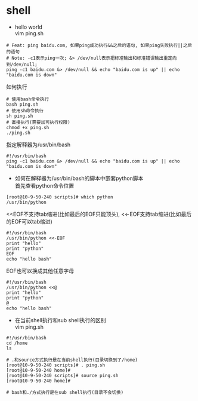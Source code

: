 # shell

- hello world   
vim ping.sh
```
# Feat: ping baidu.com, 如果ping成功执行&&之后的语句, 如果ping失败执行||之后的语句
# Note: -c1表示ping一次; &> /dev/null表示把标准输出和标准错误输出重定向到/dev/null;
ping -c1 baidu.com &> /dev/null && echo "baidu.com is up" || echo "baidu.com is down"
```
如何执行
```
# 使用bash命令执行
bash ping.sh
# 使用sh命令执行
sh ping.sh
# 直接执行(需要加可执行权限)
chmod +x ping.sh
./ping.sh
```
指定解释器为/usr/bin/bash
```
#!/usr/bin/bash
ping -c1 baidu.com &> /dev/null && echo "baidu.com is up" || echo "baidu.com is down"
```
- 如何在解释器为/usr/bin/bash的脚本中嵌套python脚本  
首先查看python命令位置
```
[root@10-9-50-240 scripts]# which python
/usr/bin/python
```
<<EOF不支持tab缩进(比如最后的EOF只能顶头), <<-EOF支持tab缩进(比如最后的EOF可以tab缩进)
```
#!/usr/bin/bash
/usr/bin/python <<-EOF
print "hello"
print "python"
EOF
echo "hello bash"
```
EOF也可以换成其他任意字母
```
#!/usr/bin/bash
/usr/bin/python <<@
print "hello"
print "python"
@
echo "hello bash"
```
- 在当前shell执行和sub shell执行的区别  
vim ping.sh
```
#!/usr/bin/bash
cd /home
ls
```
```
# .和source方式执行是在当前shell执行(目录切换到了/home)
[root@10-9-50-240 scripts]# . ping.sh 
[root@10-9-50-240 home]#
[root@10-9-50-240 scripts]# source ping.sh 
[root@10-9-50-240 home]#

# bash和./方式执行是在sub shell执行(目录不会切换)
```